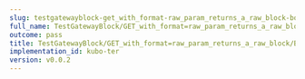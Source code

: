 ```yaml
---
slug: testgatewayblock-get_with_format-raw_param_returns_a_raw_block-body
full_name: TestGatewayBlock/GET_with_format=raw_param_returns_a_raw_block/Body
outcome: pass
title: TestGatewayBlock/GET_with_format=raw_param_returns_a_raw_block/Body
implementation_id: kubo-ter
version: v0.0.2
---
```


